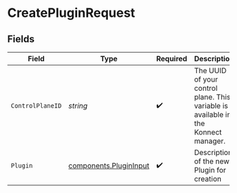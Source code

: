 # CreatePluginRequest


## Fields

| Field                                                                              | Type                                                                               | Required                                                                           | Description                                                                        | Example                                                                            |
| ---------------------------------------------------------------------------------- | ---------------------------------------------------------------------------------- | ---------------------------------------------------------------------------------- | ---------------------------------------------------------------------------------- | ---------------------------------------------------------------------------------- |
| `ControlPlaneID`                                                                   | *string*                                                                           | :heavy_check_mark:                                                                 | The UUID of your control plane. This variable is available in the Konnect manager. | 9524ec7d-36d9-465d-a8c5-83a3c9390458                                               |
| `Plugin`                                                                           | [components.PluginInput](../../models/components/plugininput.md)                   | :heavy_check_mark:                                                                 | Description of the new Plugin for creation                                         |                                                                                    |